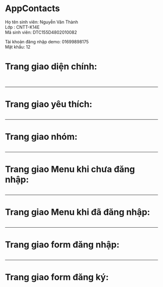 # AppContacts
Họ tên sinh viên: Nguyễn Văn Thành <br/>
Lớp : CNTT-K14E <br/>
Mã sinh viên: DTC155D4802010082 <br/>

Tài khoản đăng nhập demo: 01699898175 <br/> Mật khẩu: 12


<h1> Trang giao diện chính: </h2>
<img src="https://nguyenthanh1002.000webhostapp.com/anh/danhba.png" alt="">



<img src="https://nguyenthanh1002.000webhostapp.com/anh/menu_lienhe.png" alt="">
<hr/>
<h1> Trang giao yêu thích: </h2>
<img src="https://nguyenthanh1002.000webhostapp.com/anh/yeuthich.png" alt="">
<hr/>

<h1> Trang giao nhóm: </h2>
<img src="https://nguyenthanh1002.000webhostapp.com/anh/nhom.png" alt="">

<hr/>
<h1> Trang giao Menu khi chưa đăng nhập: </h2>
<img src="https://nguyenthanh1002.000webhostapp.com/anh/menu_chua_login.png" alt="">

<hr/>
<h1> Trang giao Menu khi đã đăng nhập: </h2>
<img src="https://nguyenthanh1002.000webhostapp.com/anh/menu_da_login.png" alt="">



<hr/>
<h1> Trang giao form đăng nhập: </h2>
<img src="https://nguyenthanh1002.000webhostapp.com/anh/dangnhap.png" alt="">


<hr/>
<h1> Trang giao form đăng ký: </h2>
<img src="https://nguyenthanh1002.000webhostapp.com/anh/dangky.png" alt="">
